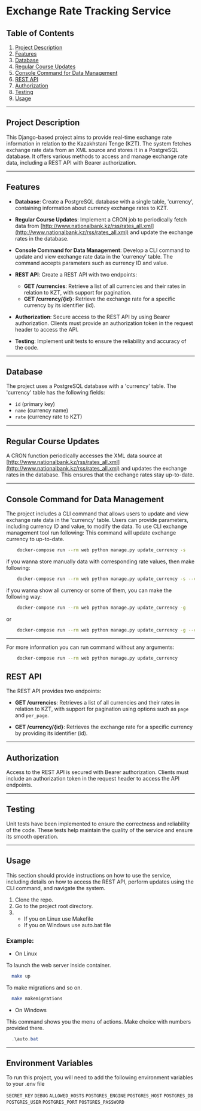 # Exchange Rate Tracking Service

## Table of Contents

1. [Project Description](#project-description)
2. [Features](#features)
3. [Database](#database)
4. [Regular Course Updates](#regular-course-updates)
5. [Console Command for Data Management](#console-command-for-data-management)
6. [REST API](#rest-api)
7. [Authorization](#authorization)
8. [Testing](#testing)
9. [Usage](#usage)

---

## Project Description

This Django-based project aims to provide real-time exchange rate information in relation to the Kazakhstani Tenge (KZT). The system fetches exchange rate data from an XML source and stores it in a PostgreSQL database. It offers various methods to access and manage exchange rate data, including a REST API with Bearer authorization.

---

## Features

- **Database**: Create a PostgreSQL database with a single table, 'currency', containing information about currency exchange rates to KZT.

- **Regular Course Updates**: Implement a CRON job to periodically fetch data from [http://www.nationalbank.kz/rss/rates_all.xml](http://www.nationalbank.kz/rss/rates_all.xml) and update the exchange rates in the database.

- **Console Command for Data Management**: Develop a CLI command to update and view exchange rate data in the 'currency' table. The command accepts parameters such as currency ID and value.

- **REST API**: Create a REST API with two endpoints:
    - **GET /currencies**: Retrieve a list of all currencies and their rates in relation to KZT, with support for pagination.
    - **GET /currency/{id}**: Retrieve the exchange rate for a specific currency by its identifier (id).

- **Authorization**: Secure access to the REST API by using Bearer authorization. Clients must provide an authorization token in the request header to access the API.

- **Testing**: Implement unit tests to ensure the reliability and accuracy of the code.

---

## Database

The project uses a PostgreSQL database with a 'currency' table. The 'currency' table has the following fields:
- `id` (primary key)
- `name` (currency name)
- `rate` (currency rate to KZT)

---

## Regular Course Updates

A CRON function periodically accesses the XML data source at [http://www.nationalbank.kz/rss/rates_all.xml](http://www.nationalbank.kz/rss/rates_all.xml) and updates the exchange rates in the database. This ensures that the exchange rates stay up-to-date.

---

## Console Command for Data Management

The project includes a CLI command that allows users to update and view exchange rate data in the 'currency' table. Users can provide parameters, including currency ID and value, to modify the data.
To use CLI exchange management tool run following:
This command will update exchange currency to up-to-date.
```bash
    docker-compose run --rm web python manage.py update_currency -s 
```

if you wanna store manually data with corresponding rate values, then make following:
```bash
    docker-compose run --rm web python manage.py update_currency -s --currency_name AUD AZN AMD --currency_value 3 2 1
```

if you wanna show all currency or some of them, you can make the following way:
```bash
    docker-compose run --rm web python manage.py update_currency -g 
```
or 

```bash
    docker-compose run --rm web python manage.py update_currency -g --currency_id 7 20 39
```
---

For more information you can run command without any arguments:
```bash
    docker-compose run --rm web python manage.py update_currency
```
## REST API

The REST API provides two endpoints:

- **GET /currencies**: Retrieves a list of all currencies and their rates in relation to KZT, with support for pagination using options such as `page` and `per_page`.

- **GET /currency/{id}**: Retrieves the exchange rate for a specific currency by providing its identifier (id).

---

## Authorization

Access to the REST API is secured with Bearer authorization. Clients must include an authorization token in the request header to access the API endpoints.

---

## Testing

Unit tests have been implemented to ensure the correctness and reliability of the code. These tests help maintain the quality of the service and ensure its smooth operation.

---

## Usage

This section should provide instructions on how to use the service, including details on how to access the REST API, perform updates using the CLI command, and navigate the system.
1. Clone the repo.
2. Go to the project root directory.
3. 
   - If you on Linux use Makefile
   - If you on Windows use auto.bat file

### Example:

- On Linux

To launch the web server inside container. 
```bash
  make up 
```
To make migrations and so on.
```bash
  make makemigrations
```

- On Windows

This command shows you the menu of actions. Make choice with numbers provided there.
```powershell
  .\auto.bat
```

---

## Environment Variables

To run this project, you will need to add the following environment variables to your .env file

`SECRET_KEY`
`DEBUG`
`ALLOWED_HOSTS`
`POSTGRES_ENGINE`
`POSTGRES_HOST`
`POSTGRES_DB`
`POSTGRES_USER`
`POSTGRES_PORT`
`POSTGRES_PASSWORD`
